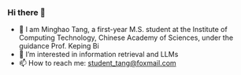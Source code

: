 ### Hi there 👋
- 🌱 I am Minghao Tang, a first-year M.S. student at the Institute of Computing Technology, Chinese Academy of Sciences, under the guidance Prof. Keping Bi
- 🔭 I’m interested in information retrieval and LLMs
- 📫 How to reach me: student_tang@foxmail.com


<!--
**easymoneysnipertang/easymoneysnipertang** is a ✨ _special_ ✨ repository because its `README.md` (this file) appears on your GitHub profile.

Here are some ideas to get you started:

- 🔭 I’m currently working on ...
- 🌱 I’m currently learning ...
- 👯 I’m looking to collaborate on ...
- 🤔 I’m looking for help with ...
- 💬 Ask me about ...
- 📫 How to reach me: ...
- 😄 Pronouns: ...
- ⚡ Fun fact: ...
-->
